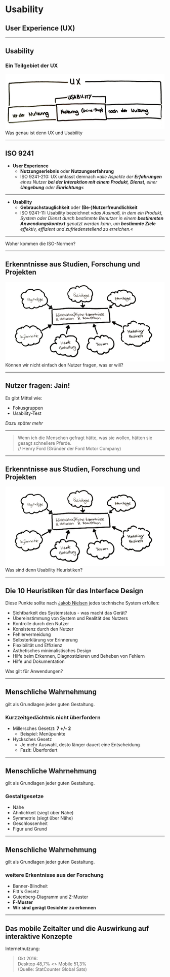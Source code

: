 <style>
section{
font-size: 70%;
}
</style>

# Usability #
## User Experience (UX) ##

---

## Usability ## 
### Ein Teilgebiet der UX ###

<img src="images/ux-usability-overview.jpg" alt="ux-usability-overview" style=""/>

<div class="next">Was genau ist denn UX und Usability</div>

---

## ISO 9241 ##

- **User Experience**
  - **Nutzungserlebnis** oder **Nutzungserfahrung**
  - ISO 9241-210: UX umfasst demnach &raquo;*alle Aspekte der **Erfahrungen** eines Nutzer **bei der Interaktion mit einem Produkt**, **Dienst**, einer **Umgebung** oder **Einrichtung***&laquo;
----
- **Usability**
    - **Gebrauchstauglichkeit** oder **(Be-)Nutzerfreundlichkeit**
    - ISO 9241-11: Usability bezeichnet &raquo;*das Ausmaß, in dem ein Produkt, System oder Dienst durch bestimmte Benutzer in einem **bestimmten Anwendungskontext** genutzt werden kann, um **bestimmte Ziele** effektiv, effizient und zufriedenstellend zu erreichen.*&laquo;
----
<div class="next">Woher kommen die ISO-Normen?</div>
    
---

## Erkenntnisse aus Studien, Forschung und Projekten ##


<img src="images/erkenntnisse.jpg" alt="erkenntnisse" style=""/>

<div class="next">Können wir nicht einfach den Nutzer fragen, was er will?</div>

---

## Nutzer fragen: Jain! ##

Es gibt Mittel wie:
- Fokusgruppen
- Usability-Test

*Dazu später mehr*

----

> Wenn ich die Menschen gefragt hätte, was sie wollen, hätten sie gesagt schnellere Pferde.
> <br>// Henry Ford (Gründer der Ford Motor Company)

---

## Erkenntnisse aus Studien, Forschung und Projekten ##


<img src="images/erkenntnisse.jpg" alt="erkenntnisse" style=""/>

<div class="next">Was sind denn Usability Heuristiken?</div>

---

## Die 10 Heuristiken für das Interface Design ##
Diese Punkte sollte nach <a href="https://www.nngroup.com/people/jakob-nielsen/">Jakob Nielsen</a> jedes technische System erfüllen:

- Sichtbarkeit des Systemstatus - was macht das Gerät?
- Übereinstimmung von System und Realität des Nutzers
- Kontrolle durch den Nutzer
- Konsistenz durch den Nutzer
- Fehlervermeidung
- Selbsterklärung vor Erinnerung
- Flexibilität und Effizienz
- Ästhetisches minimalistisches Design
- Hilfe beim Erkennen, Diagnostizieren und Beheben von Fehlern
- Hilfe und Dokumentation


<div class="next">Was gilt für Anwendungen?</div>

---

## Menschliche Wahrnehmung ##
gilt als Grundlagen jeder guten Gestaltung.

### Kurzzeitgedächtnis nicht überfordern ###
- Millersches Gesetzt: **7 +/- 2**
  - Beispiel: Menüpunkte
- Hycksches Gesetz
  - Je mehr Auswahl, desto länger dauert eine Entscheidung
  - Fazit: Überfordert
  
---
 
## Menschliche Wahrnehmung ##
gilt als Grundlagen jeder guten Gestaltung.

### Gestaltgesetze ###
- Nähe
- Ähnlichkeit (siegt über Nähe)
- Symmetrie (siegt über Nähe)
- Geschlossenheit
- Figur und Grund

---

## Menschliche Wahrnehmung ##
gilt als Grundlagen jeder guten Gestaltung.

### weitere Erkentnisse aus der Forschung ###
- Banner-Blindheit
- Fitt's Gesetz
- Gutenberg-Diagramm und Z-Muster
- **F-Muster**
- **Wir sind gerägt Gesichter zu erkennen**

---

## Das mobile Zeitalter und die Auswirkung auf interaktive Konzepte ##

Internetnutzung:<br>

> Okt 2016: <br>
> Desktop 48,7% <> Mobile 51,3% <br>
> (Quelle: StatCounter Global Sats)
